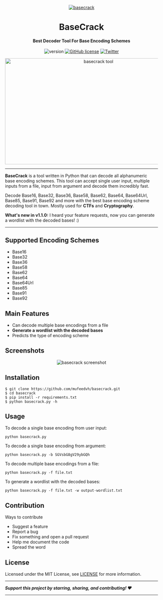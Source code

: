 <p align="center">
	<a href="https://github.com/mufeedvh/basecrack"><img src="https://raw.githubusercontent.com/mufeedvh/basecrack/master/assets/basecrack-logo.png" title="BaseCrack" alt="basecrack"></a>
</p>
<h1 align="center">BaseCrack</h1>
<h4 align="center">Best Decoder Tool For Base Encoding Schemes</h4>
<p align="center">
	<img src="https://img.shields.io/badge/version-1.1.0-blue.svg" title="version" alt="version">
	<a href="https://github.com/mufeedvh/basecrack/blob/master/LICENSE"><img alt="GitHub license" src="https://img.shields.io/github/license/mufeedvh/basecrack.svg"></a>
	<a href="https://twitter.com/intent/tweet?text=Check%20this%20out!%20A%20tool%20to%20decode%20all%20types%20of%20Base%20Encoding%20Schemes.%20Will%20be%20really%20useful%20for%20CTFs%20and%20Cryptography:&url=https%3A%2F%2Fgithub.com%2Fmufeedvh%2Fbasecrack"><img alt="Twitter" src="https://img.shields.io/twitter/url/https/github.com/mufeedvh/basecrack.svg?style=social"></a>
</p>
<p align="center">
	<img src="https://raw.githubusercontent.com/mufeedvh/basecrack/master/assets/basecrack-tool.png" title="BaseCrack Tool" alt="basecrack tool" height="350" width="600">
</p>

------------

**BaseCrack** is a tool written in Python that can decode all alphanumeric base encoding schemes. This tool can accept single user input, multiple inputs from a file, input from argument and decode them incredibly fast.

Decode Base16, Base32, Base36, Base58, Base62, Base64, Base64Url, Base85, Base91, Base92 and more with the best base encoding scheme decoding tool in town. Mostly used for **CTFs** and **Cryptography**.

<b>What's new in v1.1.0:</b> I heard your feature requests, now you can generate a wordlist with the decoded bases! :)

------------

## Supported Encoding Schemes
- Base16
- Base32
- Base36
- Base58
- Base62
- Base64
- Base64Url
- Base85
- Base91
- Base92

## Main Features
- Can decode multiple base encodings from a file
- <b>Generate a wordlist with the decoded bases</b>
- Predicts the type of encoding scheme

## Screenshots
<p align="center">
<img src="https://raw.githubusercontent.com/mufeedvh/basecrack/master/assets/screenshot.png" title="Screenshot" alt="basecrack screenshot">
</p>

## Installation
    $ git clone https://github.com/mufeedvh/basecrack.git
    $ cd basecrack
    $ pip install -r requirements.txt
    $ python basecrack.py -h

## Usage
To decode a single base encoding from user input:

    python basecrack.py

To decode a single base encoding from argument:

    python basecrack.py -b SGVsbG8gV29ybGQh

To decode multiple base encodings from a file:

    python basecrack.py -f file.txt

To generate a wordlist with the decoded bases:

    python basecrack.py -f file.txt -w output-wordlist.txt

## Contribution
Ways to contribute
- Suggest a feature
- Report a bug
- Fix something and open a pull request
- Help me document the code
- Spread the word

## License
Licensed under the MIT License, see <a href="https://github.com/mufeedvh/basecrack/blob/master/LICENSE">LICENSE</a> for more information.

------------

***Support this project by starring, sharing, and contributing! :heart:***

------------
